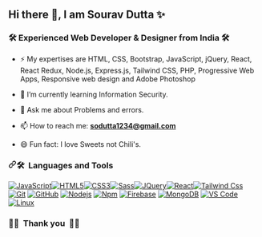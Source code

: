 ### <h2>Hi there 👋, I am Sourav Dutta ✨</h2>

<!--
**sourav-oss/sourav-oss** is a ✨ _special_ ✨ repository because its `README.md` (this file) appears on your GitHub profile. -->

<h3>🛠 Experienced Web Developer & Designer from India 🛠 </h3>

- ⚡ My expertises are HTML, CSS, Bootstrap, JavaScript, jQuery, React, React Redux, Node.js, Express.js, Tailwind CSS, PHP, Progressive Web Apps, Responsive web design and Adobe Photoshop
 <!--- comment --->
- 🌱 I’m currently learning Information Security.
 <!--- comment --->
- 💬 Ask me about Problems and errors.
 <!--- comment --->
- 📫 How to reach me: <strong><a href="mailto:sodutta1234@gmail.com">sodutta1234@gmail.com</a></strong>
<!--- ⚡ Skills and tolls:  HTML, CSS, Bootstrap Sass, JavaScript, jQuery -->
- 😄 Fun fact: I love Sweets not Chili's.

<h3 dir="auto"><a id="user-content--languages-and-tools" class="anchor" aria-hidden="true" href="#-languages-and-tools"><svg class="octicon octicon-link" viewBox="0 0 16 16" version="1.1" width="16" height="16" aria-hidden="true"><path fill-rule="evenodd" d="M7.775 3.275a.75.75 0 001.06 1.06l1.25-1.25a2 2 0 112.83 2.83l-2.5 2.5a2 2 0 01-2.83 0 .75.75 0 00-1.06 1.06 3.5 3.5 0 004.95 0l2.5-2.5a3.5 3.5 0 00-4.95-4.95l-1.25 1.25zm-4.69 9.64a2 2 0 010-2.83l2.5-2.5a2 2 0 012.83 0 .75.75 0 001.06-1.06 3.5 3.5 0 00-4.95 0l-2.5 2.5a3.5 3.5 0 004.95 4.95l1.25-1.25a.75.75 0 00-1.06-1.06l-1.25 1.25a2 2 0 01-2.83 0z"></path></svg></a><g-emoji class="g-emoji" alias="hammer_and_wrench" fallback-src="https://github.githubassets.com/images/icons/emoji/unicode/1f6e0.png">🛠</g-emoji> &nbsp;Languages and Tools</h3>

<p dir="auto"><a href="#"><img src="https://camo.githubusercontent.com/b7cb856d6c14e9b6e5c1e46cf5f30210472df1c67bbbf1de1da8c6698cae6eb6/68747470733a2f2f696d672e736869656c64732e696f2f62616467652f2d4a6176615363726970742d2532334637444631433f7374796c653d666f722d7468652d6261646765266c6f676f3d6a617661736372697074266c6f676f436f6c6f723d303030303030266c6162656c436f6c6f723d25323346374446314326636f6c6f723d253233464643453541" alt="JavaScript" data-canonical-src="https://img.shields.io/badge/-JavaScript-%23F7DF1C?style=for-the-badge&amp;logo=javascript&amp;logoColor=000000&amp;labelColor=%23F7DF1C&amp;color=%23FFCE5A" style="max-width: 100%;"></a><a href="#"><img src="https://camo.githubusercontent.com/3089cae634b5524ec733e53b19f3f74ce09ef61897baf5f114620ebfc3916384/68747470733a2f2f696d672e736869656c64732e696f2f62616467652f2d48544d4c352d2532334534344432373f7374796c653d666f722d7468652d6261646765266c6f676f3d68746d6c35266c6f676f436f6c6f723d666666666666" alt="HTML5" data-canonical-src="https://img.shields.io/badge/-HTML5-%23E44D27?style=for-the-badge&amp;logo=html5&amp;logoColor=ffffff" style="max-width: 100%;"></a><a href="#"><img src="https://camo.githubusercontent.com/d7ce8be22991a6e4963df7952c0a65accd4441d325ea256c672cff3946f641bc/68747470733a2f2f696d672e736869656c64732e696f2f62616467652f2d435353332d2532333135373242363f7374796c653d666f722d7468652d6261646765266c6f676f3d63737333" alt="CSS3" data-canonical-src="https://img.shields.io/badge/-CSS3-%231572B6?style=for-the-badge&amp;logo=css3" style="max-width: 100%;"></a><a href="#"><img src="https://camo.githubusercontent.com/9f1a3c7010f509f27b284ddffb6c2b00f0c783d9ada73d984554d1e67e2fb6fd/68747470733a2f2f696d672e736869656c64732e696f2f62616467652f2d536173732d2532334343363639393f7374796c653d666f722d7468652d6261646765266c6f676f3d73617373266c6f676f436f6c6f723d666666666666" alt="Sass" data-canonical-src="https://img.shields.io/badge/-Sass-%23CC6699?style=for-the-badge&amp;logo=sass&amp;logoColor=ffffff" style="max-width: 100%;"></a><a href="#"><img src="https://camo.githubusercontent.com/15b7da9c5e50455ef7c50a5d642afad7ab8d752e575010116727c3865beb026d/68747470733a2f2f696d672e736869656c64732e696f2f62616467652f6a51756572792d3037363941443f7374796c653d666f722d7468652d6261646765266c6f676f3d6a7175657279266c6f676f436f6c6f723d7768697465" alt="JQuery" data-canonical-src="https://img.shields.io/badge/jQuery-0769AD?style=for-the-badge&amp;logo=jquery&amp;logoColor=white" style="max-width: 100%;"></a><a href="#"><img src="https://camo.githubusercontent.com/eddd60b7352982a71a26de33147a284c075e938885122933b43448f6c9f9bdf7/68747470733a2f2f696d672e736869656c64732e696f2f62616467652f2d52656163742d3631444146423f7374796c653d666f722d7468652d6261646765266c6f676f3d7265616374266c6f676f436f6c6f723d666666666666" alt="React" data-canonical-src="https://img.shields.io/badge/-React-61DAFB?style=for-the-badge&amp;logo=react&amp;logoColor=ffffff" style="max-width: 100%;"></a><a href="#"><img src="https://camo.githubusercontent.com/e9b080a6541e5355827ea91b6a0302cbbc54af4705b0c6b0f1561a0957ced2fb/68747470733a2f2f696d672e736869656c64732e696f2f62616467652f5461696c77696e645f4353532d3338423241433f7374796c653d666f722d7468652d6261646765266c6f676f3d7461696c77696e642d637373266c6f676f436f6c6f723d7768697465" alt="Tailwind Css" data-canonical-src="https://img.shields.io/badge/Tailwind_CSS-38B2AC?style=for-the-badge&amp;logo=tailwind-css&amp;logoColor=white" style="max-width: 100%;"></a>
  
<br>
<a target="_blank" rel="noopener noreferrer" href="https://camo.githubusercontent.com/8964c000bd04f2fa5258f75bc2540618d1c8184b988dcb1b166cd42db836cfd5/68747470733a2f2f696d672e736869656c64732e696f2f62616467652f2d4769742d2532334630353033323f7374796c653d666f722d7468652d6261646765266c6f676f3d676974266c6f676f436f6c6f723d253233666666666666"><img src="https://camo.githubusercontent.com/8964c000bd04f2fa5258f75bc2540618d1c8184b988dcb1b166cd42db836cfd5/68747470733a2f2f696d672e736869656c64732e696f2f62616467652f2d4769742d2532334630353033323f7374796c653d666f722d7468652d6261646765266c6f676f3d676974266c6f676f436f6c6f723d253233666666666666" alt="Git" data-canonical-src="https://img.shields.io/badge/-Git-%23F05032?style=for-the-badge&amp;logo=git&amp;logoColor=%23ffffff" style="max-width: 100%;"></a>
<a target="_blank" rel="noopener noreferrer" href="https://camo.githubusercontent.com/a331c9dd7067cf97c52a7f9745404be766537300a2638cc95d3f856c566bf55c/68747470733a2f2f696d672e736869656c64732e696f2f62616467652f2d4769744875622d3138313731373f7374796c653d666f722d7468652d6261646765266c6f676f3d676974687562"><img src="https://camo.githubusercontent.com/a331c9dd7067cf97c52a7f9745404be766537300a2638cc95d3f856c566bf55c/68747470733a2f2f696d672e736869656c64732e696f2f62616467652f2d4769744875622d3138313731373f7374796c653d666f722d7468652d6261646765266c6f676f3d676974687562" alt="GitHub" data-canonical-src="https://img.shields.io/badge/-GitHub-181717?style=for-the-badge&amp;logo=github" style="max-width: 100%;"></a>
<a target="_blank" rel="noopener noreferrer" href="https://camo.githubusercontent.com/b0a2413d84ac5a328d5f3edd690208ab83f652b48ffa15d9493dd42f343d2ee5/68747470733a2f2f696d672e736869656c64732e696f2f62616467652f2d4e6f64656a732d3333393933333f7374796c653d666f722d7468652d6261646765266c6f676f3d4e6f64652e6a73266c6f676f436f6c6f723d666666666666"><img src="https://camo.githubusercontent.com/b0a2413d84ac5a328d5f3edd690208ab83f652b48ffa15d9493dd42f343d2ee5/68747470733a2f2f696d672e736869656c64732e696f2f62616467652f2d4e6f64656a732d3333393933333f7374796c653d666f722d7468652d6261646765266c6f676f3d4e6f64652e6a73266c6f676f436f6c6f723d666666666666" alt="Nodejs" data-canonical-src="https://img.shields.io/badge/-Nodejs-339933?style=for-the-badge&amp;logo=Node.js&amp;logoColor=ffffff" style="max-width: 100%;"></a>
<a target="_blank" rel="noopener noreferrer" href="https://camo.githubusercontent.com/feb394dd92c44bc66c144aceb0575dbed317c47a25633e78efac5a19a39461c6/68747470733a2f2f696d672e736869656c64732e696f2f62616467652f2d6e706d2d4342333833373f7374796c653d666f722d7468652d6261646765266c6f676f3d6e706d"><img src="https://camo.githubusercontent.com/feb394dd92c44bc66c144aceb0575dbed317c47a25633e78efac5a19a39461c6/68747470733a2f2f696d672e736869656c64732e696f2f62616467652f2d6e706d2d4342333833373f7374796c653d666f722d7468652d6261646765266c6f676f3d6e706d" alt="Npm" data-canonical-src="https://img.shields.io/badge/-npm-CB3837?style=for-the-badge&amp;logo=npm" style="max-width: 100%;"></a>
<a target="_blank" rel="noopener noreferrer" href="https://camo.githubusercontent.com/a3a8cb2bfecea7c25e1fb3a44475fb16fd1fe059e89921857e999577cc1ae379/68747470733a2f2f696d672e736869656c64732e696f2f62616467652f2d46697265626173652d4646434132383f7374796c653d666f722d7468652d6261646765266c6f676f3d6669726562617365266c6f676f436f6c6f723d666666666666"><img src="https://camo.githubusercontent.com/a3a8cb2bfecea7c25e1fb3a44475fb16fd1fe059e89921857e999577cc1ae379/68747470733a2f2f696d672e736869656c64732e696f2f62616467652f2d46697265626173652d4646434132383f7374796c653d666f722d7468652d6261646765266c6f676f3d6669726562617365266c6f676f436f6c6f723d666666666666" alt="Firebase" data-canonical-src="https://img.shields.io/badge/-Firebase-FFCA28?style=for-the-badge&amp;logo=firebase&amp;logoColor=ffffff" style="max-width: 100%;"></a>
<a target="_blank" rel="noopener noreferrer" href="https://camo.githubusercontent.com/72e92f69f36703548704a9eeda2a9889c2756b5e08f01a9aec6e658c148d014e/68747470733a2f2f696d672e736869656c64732e696f2f62616467652f4d6f6e676f44422d3445413934423f7374796c653d666f722d7468652d6261646765266c6f676f3d6d6f6e676f6462266c6f676f436f6c6f723d7768697465"><img src="https://camo.githubusercontent.com/72e92f69f36703548704a9eeda2a9889c2756b5e08f01a9aec6e658c148d014e/68747470733a2f2f696d672e736869656c64732e696f2f62616467652f4d6f6e676f44422d3445413934423f7374796c653d666f722d7468652d6261646765266c6f676f3d6d6f6e676f6462266c6f676f436f6c6f723d7768697465" alt="MongoDB" data-canonical-src="https://img.shields.io/badge/MongoDB-4EA94B?style=for-the-badge&amp;logo=mongodb&amp;logoColor=white" style="max-width: 100%;"></a>
<a target="_blank" rel="noopener noreferrer" href="https://camo.githubusercontent.com/8eb9b2698f5c4955b6c6aa58617b502f6c8a2800a619c26ac396cdf5de8e1f28/687474703a2f2f696d672e736869656c64732e696f2f62616467652f2d5653253230436f64652d3030374143433f7374796c653d666f722d7468652d6261646765266c6f676f3d76697375616c2d73747564696f2d636f6465266c6f676f436f6c6f723d666666666666"><img src="https://camo.githubusercontent.com/8eb9b2698f5c4955b6c6aa58617b502f6c8a2800a619c26ac396cdf5de8e1f28/687474703a2f2f696d672e736869656c64732e696f2f62616467652f2d5653253230436f64652d3030374143433f7374796c653d666f722d7468652d6261646765266c6f676f3d76697375616c2d73747564696f2d636f6465266c6f676f436f6c6f723d666666666666" alt="VS Code" data-canonical-src="http://img.shields.io/badge/-VS%20Code-007ACC?style=for-the-badge&amp;logo=visual-studio-code&amp;logoColor=ffffff" style="max-width: 100%;"></a>
<a target="_blank" rel="noopener noreferrer" href="https://camo.githubusercontent.com/8671d8914ff0bc3e381678d3cbceaaa6fb18772e4f72d84972ed6977af1b68bd/687474703a2f2f696d672e736869656c64732e696f2f62616467652f2d4c696e75782d3030373844363f7374796c653d666f722d7468652d6261646765266c6f676f3d6c696e7578266c6f676f436f6c6f723d666666666666"><img src="https://camo.githubusercontent.com/8671d8914ff0bc3e381678d3cbceaaa6fb18772e4f72d84972ed6977af1b68bd/687474703a2f2f696d672e736869656c64732e696f2f62616467652f2d4c696e75782d3030373844363f7374796c653d666f722d7468652d6261646765266c6f676f3d6c696e7578266c6f676f436f6c6f723d666666666666" alt="Linux" data-canonical-src="http://img.shields.io/badge/-Linux-0078D6?style=for-the-badge&amp;logo=linux&amp;logoColor=ffffff" style="max-width: 100%;"></a>
<br></p>

<h3 dir="auto">🤝🏻 &nbsp;Thank you &nbsp;🤝🏻</h3>

